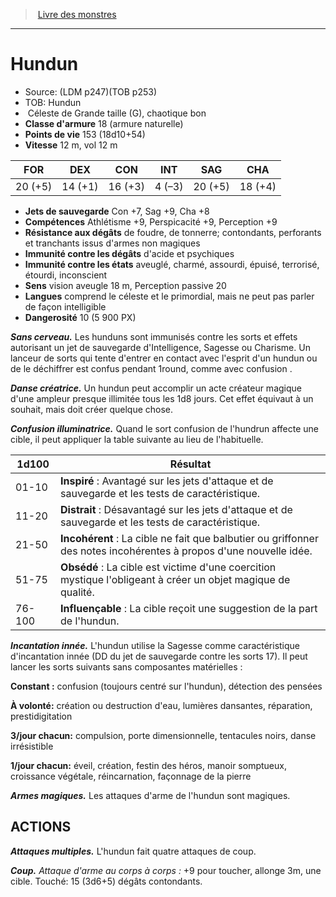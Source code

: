 ﻿> [Livre des monstres](tome_of_beasts.md)

---

# Hundun

- Source: (LDM p247)(TOB p253)
- TOB: Hundun
-  Céleste de Grande taille (G), chaotique bon
- **Classe d'armure** 18 (armure naturelle)
- **Points de vie** 153 (18d10+54)
- **Vitesse** 12 m, vol 12 m

|FOR|DEX|CON|INT|SAG|CHA|
|---|---|---|---|---|---|
|20 (+5)|14 (+1)|16 (+3)|4 (–3)|20 (+5)|18 (+4)|

- **Jets de sauvegarde** Con +7, Sag +9, Cha +8
- **Compétences** Athlétisme +9, Perspicacité +9, Perception +9
- **Résistance aux dégâts** de foudre, de tonnerre; contondants, perforants et tranchants issus d'armes non magiques
- **Immunité contre les dégâts** d'acide et psychiques
- **Immunité contre les états** aveuglé, charmé, assourdi, épuisé, terrorisé, étourdi, inconscient
- **Sens** vision aveugle 18 m, Perception passive 20
- **Langues** comprend le céleste et le primordial, mais ne peut pas parler de façon intelligible
- **Dangerosité** 10 (5 900 PX)

**_Sans cerveau._** Les hunduns sont immunisés contre les sorts et effets autorisant un jet de sauvegarde d'Intelligence, Sagesse ou Charisme. Un lanceur de sorts qui tente d'entrer en contact avec l'esprit d'un hundun ou de le déchiffrer est confus pendant 1round, comme avec confusion .

**_Danse créatrice._** Un hundun peut accomplir un acte créateur magique d'une ampleur presque illimitée tous les 1d8 jours. Cet effet équivaut à un souhait, mais doit créer quelque chose.

**_Confusion illuminatrice._** Quand le sort confusion de l'hundrun affecte une cible, il peut appliquer la table suivante au lieu de l'habituelle.

|1d100|Résultat|
|---|---|
|01-10|**Inspiré** : Avantagé sur les jets d'attaque et de sauvegarde et les tests de caractéristique.|
|11-20|**Distrait** : Désavantagé sur les jets d'attaque et de sauvegarde et les tests de caractéristique.|
|21-50|**Incohérent** : La cible ne fait que balbutier ou griffonner des notes incohérentes à propos d'une nouvelle idée.|
|51-75|**Obsédé** : La cible est victime d'une coercition mystique l'obligeant à créer un objet magique de qualité.|
|76-100|**Influençable** : La cible reçoit une suggestion de la part de l'hundun.|

**_Incantation innée._** L'hundun utilise la Sagesse comme caractéristique d'incantation innée (DD du jet de sauvegarde contre les sorts 17). Il peut lancer les sorts suivants sans composantes matérielles :

**Constant :** confusion (toujours centré sur l'hundun), détection des pensées

**À volonté:** création ou destruction d'eau, lumières dansantes, réparation, prestidigitation

**3/jour chacun:** compulsion, porte dimensionnelle, tentacules noirs, danse irrésistible

**1/jour chacun:** éveil, création, festin des héros, manoir somptueux, croissance végétale, réincarnation, façonnage de la pierre

**_Armes magiques._** Les attaques d'arme de l'hundun sont magiques.

## ACTIONS

**_Attaques multiples._** L'hundun fait quatre attaques de coup.

**_Coup._** _Attaque d'arme au corps à corps :_ +9 pour toucher, allonge 3m, une cible. Touché: 15 (3d6+5) dégâts contondants.

